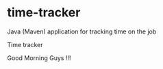 # time-tracker
Java (Maven) application for tracking time on the job

Time tracker

Good Morning Guys !!!
